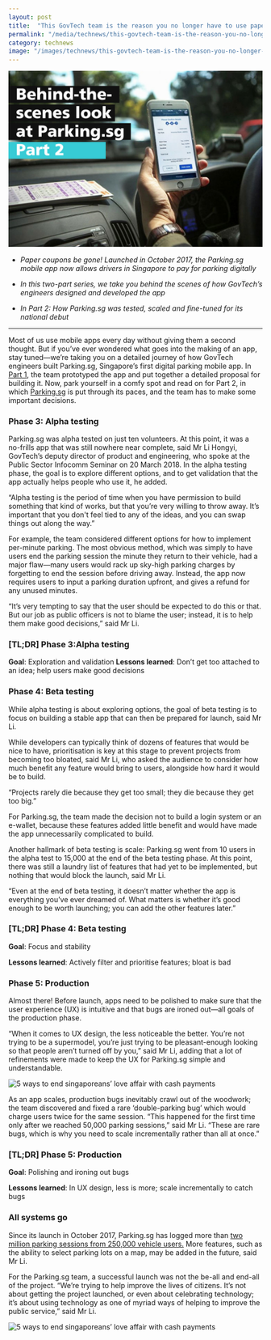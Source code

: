 ```yaml
---
layout: post
title:  "This GovTech team is the reason you no longer have to use paper parking coupons (Part 2)"
permalink: "/media/technews/this-govtech-team-is-the-reason-you-no-longer-have-to-use-paper-parking-coupons-(part-2)"
category: technews
image: "/images/technews/this-govtech-team-is-the-reason-you-no-longer-have-to-use-paper-parking-coupons-(part-2)-part-1.png"
---
```


![This govtech team is the reason you no longer have to use paper parking coupons (part 2)](/images/technews/this-govtech-team-is-the-reason-you-no-longer-have-to-use-paper-parking-coupons-(part-2)-part-1.png)

* *Paper coupons be gone! Launched in October 2017, the Parking.sg mobile app now allows drivers in Singapore to pay for parking digitally* 

* *In this two-part series, we take you behind the scenes of how GovTech’s engineers designed and developed the app*

* *In Part 2: How Parking.sg was tested, scaled and fine-tuned for its national debut*

---

Most of us use mobile apps every day without giving them a second thought. But if you’ve ever wondered what goes into the making of an app, stay tuned—we’re taking you on a detailed journey of how GovTech engineers built Parking.sg, Singapore’s first digital parking mobile app. 
In [Part 1](/media/technews/this-govtech-team-is-the-reason-you-no-longer-have-to-use-paper-parking-coupons), the team prototyped the app and put together a detailed proposal for building it. Now, park yourself in a comfy spot and read on for Part 2, in which [Parking.sg](https://www.parking.sg/) is put through its paces, and the team has to make some important decisions. 

### **Phase 3: Alpha testing**
Parking.sg was alpha tested on just ten volunteers. At this point, it was a no-frills app that was still nowhere near complete, said Mr Li Hongyi, GovTech’s deputy director of product and engineering, who spoke at the Public Sector Infocomm Seminar on 20 March 2018. In the alpha testing phase, the goal is to explore different options, and to get validation that the app actually helps people who use it, he added. 

“Alpha testing is the period of time when you have permission to build something that kind of works, but that you’re very willing to throw away. It’s important that you don't feel tied to any of the ideas, and you can swap things out along the way.” 

For example, the team considered different options for how to implement per-minute parking. The most obvious method, which was simply to have users end the parking session the minute they return to their vehicle, had a major flaw—many users would rack up sky-high parking charges by forgetting to end the session before driving away. Instead, the app now requires users to input a parking duration upfront, and gives a refund for any unused minutes. 

“It’s very tempting to say that the user should be expected to do this or that. But our job as public officers is not to blame the user; instead, it is to help them make good decisions,” said Mr Li. 

### **[TL;DR] Phase 3:Alpha testing**
**Goal**: Exploration and validation 
**Lessons learned**: Don’t get too attached to an idea; help users make good decisions

### **Phase 4: Beta testing**
While alpha testing is about exploring options, the goal of beta testing is to focus on building a stable app that can then be prepared for launch, said Mr Li.  

While developers can typically think of dozens of features that would be nice to have, prioritisation is key at this stage to prevent projects from becoming too bloated, said Mr Li, who asked the audience to consider how much benefit any feature would bring to users, alongside how hard it would be to build. 

“Projects rarely die because they get too small; they die because they get too big.”

For Parking.sg, the team made the decision not to build a login system or an e-wallet, because these features added little benefit and would have made the app unnecessarily complicated to build. 

Another hallmark of beta testing is scale: Parking.sg went from 10 users in the alpha test to 15,000 at the end of the beta testing phase. At this point, there was still a laundry list of features that had yet to be implemented, but nothing that would block the launch, said Mr Li.

“Even at the end of beta testing, it doesn’t matter whether the app is everything you’ve ever dreamed of. What matters is whether it’s good enough to be worth launching; you can add the other features later.” 

### **[TL;DR] Phase 4: Beta testing**
**Goal**: Focus and stability

**Lessons learned**: Actively filter and prioritise features; bloat is bad

### **Phase 5: Production**
Almost there! Before launch, apps need to be polished to make sure that the user experience (UX) is intuitive and that bugs are ironed out—all goals of the production phase.

“When it comes to UX design, the less noticeable the better. You’re not trying to be a supermodel, you’re just trying to be pleasant-enough looking so that people aren’t turned off by you,” said Mr Li, adding that a lot of refinements were made to keep the UX for Parking.sg simple and understandable. 
 
![5 ways to end singaporeans’ love affair with cash payments]({{site.baseurl}}/images/technews/this-govtech-team-is-the-reason-you-no-longer-have-to-use-paper-parking-coupons-(part-2)-part-2.png)
 
As an app scales, production bugs inevitably crawl out of the woodwork; the team discovered and fixed a rare ‘double-parking bug’ which would charge users twice for the same session. “This happened for the first time only after we reached 50,000 parking sessions,” said Mr Li. “These are rare bugs, which is why you need to scale incrementally rather than all at once.”

### **[TL;DR] Phase 5: Production**
**Goal**: Polishing and ironing out bugs

**Lessons learned**: In UX design, less is more; scale incrementally to catch bugs

### **All systems go**

Since its launch in October 2017, Parking.sg has logged more than [two million parking sessions from 250,000 vehicle users.](https://www.channelnewsasia.com/news/parliament/no-plans-to-phase-out-gantry-based-parking-with-parking-sg-app-10059746) More features, such as the ability to select parking lots on a map, may be added in the future, said Mr Li. 

For the Parking.sg team, a successful launch was not the be-all and end-all of the project. “We’re trying to help improve the lives of citizens. It’s not about getting the project launched, or even about celebrating technology; it’s about using technology as one of myriad ways of helping to improve the public service,” said Mr Li.  

![5 ways to end singaporeans’ love affair with cash payments]({{site.baseurl}}/images/technews/this-govtech-team-is-the-reason-you-no-longer-have-to-use-paper-parking-coupons-(part-2)-part-3.png)
